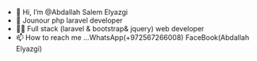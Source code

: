 - 👋 Hi, I’m @Abdallah Salem Elyazgi
- 🌱 Jounour php laravel developer  
- 🧑‍💻 Full stack (laravel & bootstrap& jquery) web developer
- 📫 How to reach me ...WhatsApp(+972567266008) FaceBook(Abdallah Elyazgi)

<!---
AbYazgi2003/AbYazgi2003 is a ✨ special ✨ repository because its `README.md` (this file) appears on your GitHub profile.
You can click the Preview link to take a look at your changes.
--->

